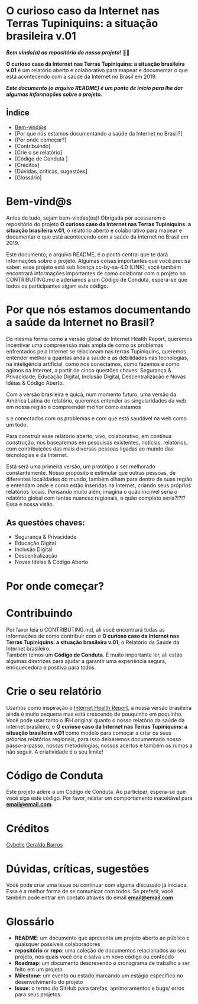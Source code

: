 O curioso caso da Internet nas Terras Tupiniquins: a situação brasileira v.01
======================
***Bem vindo(a) ao repositório do nosso projeto!*** 🎉🆙

**O curioso caso da Internet nas Terras Tupiniquins: a situação brasileira v.01** é um relatório aberto e colaborativo para mapear e documentar o que está acontecendo com a saúde da Internet no Brasil em 2019.

***Este documento (o arquivo README) é um ponto de início para lhe dar algumas informações sobre o projeto.***

## Índice
* [Bem-vind@s](# )
* [Por que nós estamos documentando a saúde da Internet no Brasil?]
* [Por onde começar?]
* [Contribuindo]
* [Crie o se relatório] 
* [Código de Conduta ] 
* [Créditos] 
* [Dúvidas, críticas, sugestões]
* [Glossário] 

# Bem-vind@s
Antes de tudo, sejam bem-vindas(os)! Obrigada por acessarem o repositório do projeto **O curioso caso da Internet nas Terras Tupiniquins: a situação brasileira v.01**, o relatório aberto e colaborativo para mapear e documentar o que está acontecendo com a saúde da Internet no Brasil em 2019. 

Este documento, o arquivo README, é o ponto central que te dará informações sobre o projeto. Algumas coisas importantes que você precisa saber: esse projeto está sob licença cc-by-sa-4.0 (LINK), você também encontrará informações importantes de como colaborar com o projeto no CONTRIBUTING.md e aderiamos a um Código de Conduta, espera-se que todos os participantes sigam este código.

# Por que nós estamos documentando a saúde da Internet no Brasil?
Da mesma forma como a versão global do Internet Health Report, queremos incentivar uma compreensão mais ampla de como os problemas enfrentados pela Internet se relacionam nas terras Tupiniquins, queremos entender melhor a quantas anda a saúde e as debilidades nas tecnologias, na inteligência artificial, como nos conectamos, como fazemos e como agimos na Internet, a partir de cinco questões chaves: Segurança & Privacidade, Educação Digital, Inclusão Digital, Descentralização e Novas Idéias & Código Aberto.

Com a versão brasileira e quiçá, num momento futuro, uma versão da América Latina do relatório, queremos entender as singularidades da web em nossa região e compreender melhor como estamos 

s e conectados com os problemas e com que está saudável na web como um todo.

Para construir esse relatório aberto, vivo, colaborativo, em contínua construção, nos basearemos em pesquisas existentes, notícias, relatórios, com contribuições das mais diversas pessoas ligadas ao mundo das tecnologias e da Internet.

Está será uma primeira versão, um protótipo a ser melhorado constantemente. Nosso propósito é estimular que outras pessoas, de diferentes localidades do mundo, também olham para dentro de suas região e entendam onde e como estão inseridas na Internet, criando seus próprios relatórios locais. Pensando muito além, imagina o quão incrível seria o relatório global com tantas nuances regionais, o quão completo seria?!?!? Essa é nossa visão.

## As questões chaves:

-  Segurança & Privacidade
-  Educação Digital
-  Inclusão Digital
-  Descentralização 
-  Novas Idéias & Código Aberto

# Por onde começar?
##  

# Contribuindo
Por favor leia o CONTRIBUTING.md, ali você encontrará todas as informações de como contribuir com o **O curioso caso da Internet nas Terras Tupiniquins: a situação brasileira v.01**, o Relatório da Saúde da Internet brasileiro.  
Também temos um **Código de Conduta**. É muito importante ler, ali estão algumas diretrizes para ajudar a garantir uma experiência segura, enriquecedora e positiva para todos.

# Crie o seu relatório
Usamos como inspiração o [Internet Health Report](https://internethealthreport.org/), a nossa versão brasileira ainda é muito pequena mas está crescendo de pouquinho em poquinho. Você pode usar tanto o IRH original quanto o nosso relatório da saúde da internet brasileiro, o **O curioso caso da Internet nas Terras Tupiniquins: a situação brasileira v.01** como modelo para começar a criar os seus próprios relatórios regionais, para isso deixaremos documentado nosso passo-a-passo, nossas metodologias, nossos acertos e também os rumos a não seguir. A criatividade é o seu limite!

# Código de Conduta
Este projeto adere a um Código de Conduta.  Ao participar, espera-se que você siga este código. Por favor, relatar um comportamento inaceitável para  **email@email.com**.

# Créditos
[Cybelle](https://mozillians.org/pt-BR/u/cyb3ll3/)
[Geraldo Barros](https://reps.mozilla.org/u/geraldobarros/)

# Dúvidas, críticas, sugestões
Você pode criar uma issue ou continuar com alguma discussão já iniciada. Essa é a melhor forma de se comunicar com todos.
Se preferir, você também pode entrar em contato através do email **email@email.com**

# Glossário
* **README**: um documento que apresenta um projeto aberto ao público e quaisquer possíveis colaboradores
* **repositório** or **repo**: uma coleção de documentos relacionados ao seu projeto, nos quais você cria e salva um novo código ou conteúdo
* **Roadmap**:  um documento descrevendo o cronograma de trabalho a ser feito em um projeto
* **Milestone**: um evento ou estado marcando um estágio específico no desenvolvimento do projeto
* **Issue**: o termo do GitHub para tarefas, aprimoramentos e bugs/ erros para seus projetos

